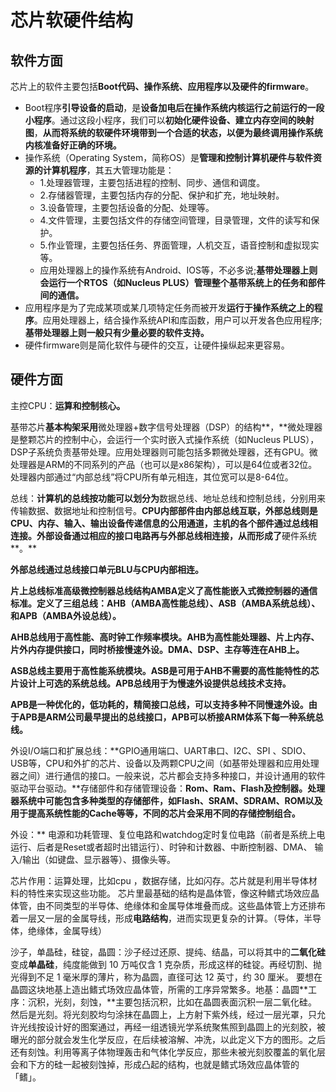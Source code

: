 # 芯片软硬件结构

## 软件方面

芯片上的软件主要包括**Boot代码、操作系统、应用程序以及硬件的firmware**。

- Boot程序**引导设备的启动**，是**设备加电后在操作系统内核运行之前运行的一段小程序**。通过这段小程序，我们可以**初始化硬件设备、建立内存空间的映射图**，**从而将系统的软硬件环境带到一个合适的状态，以便为最终调用操作系统内核准备好正确的环境。**
- 操作系统（Operating System，简称OS）是**管理和控制计算机硬件与软件资源的计算机程序**，其五大管理功能是：
  - 1.处理器管理，主要包括进程的控制、同步、通信和调度。
  - 2.存储器管理，主要包括内存的分配、保护和扩充，地址映射。
  - 3.设备管理，主要包括设备的分配、处理等。
  - 4.文件管理，主要包括文件的存储空间管理，目录管理，文件的读写和保护。
  - 5.作业管理，主要包括任务、界面管理，人机交互，语音控制和虚拟现实等。
  - 应用处理器上的操作系统有Android、IOS等，不必多说;**基带处理器上则会运行一个RTOS（如Nucleus PLUS）管理整个基带系统上的任务和部件间的通信。**
- 应用程序是为了完成某项或某几项特定任务而被开发**运行于操作系统之上的程序**。应用处理器上，结合操作系统API和库函数，用户可以开发各色应用程序;**基带处理器上则一般只有少量必要的软件支持。**
- 硬件firmware则是简化软件与硬件的交互，让硬件操纵起来更容易。

## 硬件方面

主控CPU：**运算和控制核心。**

基带芯片**基本构架采用**微处理器+数字信号处理器（DSP）的结构**，**微处理器是整颗芯片的控制中心，会运行一个实时嵌入式操作系统（如Nucleus PLUS），DSP子系统负责基带处理。应用处理器则可能包括多颗微处理器，还有GPU。微处理器是ARM的不同系列的产品（也可以是x86架构），可以是64位或者32位。处理器内部通过“内部总线”将CPU所有单元相连，其位宽可以是8-64位。

总线：**计算机的总线按功能可以划分为**数据总线、地址总线和控制总线，分别用来传输数据、数据地址和控制信号。**CPU内部部件由内部总线互联，外部总线则是CPU、内存、输入、输出设备传递信息的公用通道，主机的各个部件通过总线相连接。外部设备通过相应的接口电路再与外部总线相连接，从而形成了**硬件系统**。**

**外部总线通过总线接口单元BLU与CPU内部相连。**

**片上总线标准高级微控制器总线结构AMBA定义了高性能嵌入式微控制器的通信标准。定义了三组总线：AHB（AMBA高性能总线）、ASB（AMBA系统总线）、和APB（AMBA外设总线）。**

**AHB总线用于高性能、高时钟工作频率模块。AHB为高性能处理器、片上内存、片外内存提供接口，同时桥接慢速外设。DMA、DSP、主存等连在AHB上。**

**ASB总线主要用于高性能系统模块。ASB是可用于AHB不需要的高性能特性的芯片设计上可选的系统总线。APB总线用于为慢速外设提供总线技术支持。**

**APB是一种优化的，低功耗的，精简接口总线，可以支持多种不同慢速外设。由于APB是ARM公司最早提出的总线接口，APB可以桥接ARM体系下每一种系统总线。**

外设I/O端口和扩展总线：**GPIO通用端口、UART串口、I2C、SPI 、SDIO、USB等，CPU和外扩的芯片、设备以及两颗CPU之间（如基带处理器和应用处理器之间）进行通信的接口。一般来说，芯片都会支持多种接口，并设计通用的软件驱动平台驱动。**存储部件和存储管理设备：**Rom、Ram、Flash及控制器。**处理器系统中可能包含多种类型的存储部件**，如Flash、SRAM、SDRAM、ROM以及用于提高系统性能的Cache等等，不同的芯片会采用不同的存储控制组合。**

外设：** 电源和功耗管理、复位电路和watchdog定时复位电路（前者是系统上电运行、后者是Reset或者超时出错运行）、时钟和计数器、中断控制器、DMA、 输入/输出（如键盘、显示器等）、摄像头等。




芯片作用：运算处理，比如cpu ，数据存储，比如闪存。芯片就是利用半导体材料的特性来实现这些功能。
芯片里最基础的结构是晶体管，像这种鳍式场效应晶体管，由不同类型的半导体、绝缘体和金属导体堆叠而成。这些晶体管上方还排布着一层又一层的金属导线，形成**电路结构**，进而实现更复杂的计算。（导体，半导体，绝缘体，金属导线）

沙子，单晶硅，硅锭，晶圆：沙子经过还原、提纯、结晶，可以将其中的**二氧化硅**变成**单晶硅**，纯度能做到 10 万吨仅含 1 克杂质，形成这样的硅锭。再经切割、抛光得到不足 1 毫米厚的薄片，称为晶圆，直径可达 12 英寸，约 30 厘米。
要想在晶圆这块地基上造出鳍式场效应晶体管，所需的工序异常繁多。地基：晶圆**工序：沉积，光刻，刻蚀，**主要包括沉积，比如在晶圆表面沉积一层二氧化硅。然后是光刻。将光刻胶均匀涂抹在晶圆上，上方射下紫外线，经过一层光罩，只允许光线按设计好的图案通过，再经一组透镜光学系统聚焦照到晶圆上的光刻胶，被曝光的部分就会发生化学反应，在后续被溶解、冲洗，以此定义下方的图形。之后还有刻蚀。利用等离子体物理轰击和气体化学反应，那些未被光刻胶覆盖的氧化层会和下方的硅一起被刻蚀掉，形成凸起的结构，也就是鳍式场效应晶体管的「鳍」。